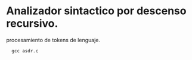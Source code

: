 # Analizador sintactico por descenso recursivo.
procesamiento de tokens de lenguaje.
```
  gcc asdr.c
```
